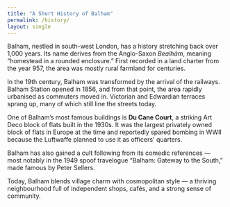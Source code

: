 ```yaml
---
title: "A Short History of Balham"
permalink: /history/
layout: single
---
```


Balham, nestled in south-west London, has a history stretching back over
1,000 years. Its name derives from the Anglo-Saxon *Bealhām*, meaning
“homestead in a rounded enclosure.” First recorded in a land charter from
the year 957, the area was mostly rural farmland for centuries.

In the 19th century, Balham was transformed by the arrival of the railways.
Balham Station opened in 1856, and from that point, the area rapidly
urbanised as commuters moved in. Victorian and Edwardian terraces sprang up,
many of which still line the streets today.

One of Balham’s most famous buildings is **Du Cane Court**, a striking Art
Deco block of flats built in the 1930s. It was the largest privately owned
block of flats in Europe at the time and reportedly spared bombing in WWII
because the Luftwaffe planned to use it as officers' quarters.

Balham has also gained a cult following from its comedic references — most
notably in the 1949 spoof travelogue “Balham: Gateway to the South,” made
famous by Peter Sellers.

Today, Balham blends village charm with cosmopolitan style — a thriving
neighbourhood full of independent shops, cafés, and a strong sense of
community.


